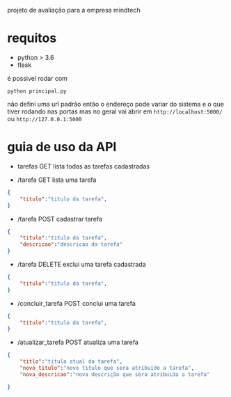 projeto de avaliação para a empresa mindtech 

# requitos
* python > 3.6
* flask

é possivel rodar com 
```
python principal.py
```

não defini uma url padrão então o endereço pode variar do sistema e o que tiver rodando nas portas mas no geral vai abrir em `http://localhost:5000/` ou `http://127.0.0.1:5000`

# guia de uso da API
* tarefas 		GET
lista todas as tarefas cadastradas

* /tarefa		GET
lista uma  tarefa
```json
{
	"titulo":"titulo da tarefa", 
}
```
* /tarefa		POST
cadastrar tarefa
```json
{
	"titulo":"titulo da tarefa",
	"descricao":"descricao da tarefa"
}
```

* /tarefa		DELETE
exclui uma tarefa cadastrada
```json
{
	"titulo":"titulo da tarefa",
}
```

* /concluir_tarefa	POST
conclui uma tarefa
```json
{
	"titulo":"titulo da tarefa",
}
```

* /atualizar_tarefa 	POST
atualiza uma tarefa
```json
{
	"titlo":"titulo atual da tarefa",
	"novo_titulo":"novo titulo que sera atribuido a tarefa",
	"nova_descricao":"nova descrição que sera atribuida a tarefa"

}
```
